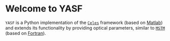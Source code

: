# Welcome to YASF

`YASF` is a Python implementation of the [`Celes`](https://github.com/disordered-photonics/celes) framework (based on [Matlab](https://matlab.mathworks.com/)) and extends its functionality by providing optical parameters, similar to [`MSTM`](https://github.com/dmckwski/MSTM) (based on [Fortran](https://fortran-lang.org/)).
